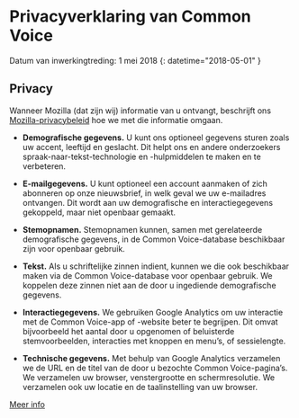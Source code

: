 # Privacyverklaring van Common Voice 

Datum van inwerkingtreding: 1 mei 2018 {: datetime="2018-05-01" }

## Privacy

Wanneer Mozilla (dat zijn wij) informatie van u ontvangt, beschrijft ons [Mozilla-privacybeleid](https://www.mozilla.org/privacy) hoe we met die informatie omgaan.

* **Demografische gegevens.** U kunt ons optioneel gegevens sturen zoals uw accent, leeftijd en geslacht. Dit helpt ons en andere onderzoekers spraak-naar-tekst-technologie en -hulpmiddelen te maken en te verbeteren.

* **E-mailgegevens.** U kunt optioneel een account aanmaken of zich abonneren op onze nieuwsbrief, in welk geval we uw e-mailadres ontvangen. Dit wordt aan uw demografische en interactiegegevens gekoppeld, maar niet openbaar gemaakt.

* **Stemopnamen.** Stemopnamen kunnen, samen met gerelateerde demografische gegevens, in de Common Voice-database beschikbaar zijn voor openbaar gebruik.

* **Tekst.** Als u schriftelijke zinnen indient, kunnen we die ook beschikbaar maken via de Common Voice-database voor openbaar gebruik. We koppelen deze zinnen niet aan de door u ingediende demografische gegevens. 

* **Interactiegegevens.** We gebruiken Google Analytics om uw interactie met de Common Voice-app of -website beter te begrijpen. Dit omvat bijvoorbeeld het aantal door u opgenomen of beluisterde stemvoorbeelden, interacties met knoppen en menu’s, of sessielengte.

* **Technische gegevens.** Met behulp van Google Analytics verzamelen we de URL en de titel van de door u bezochte Common Voice-pagina’s. We verzamelen uw browser, venstergrootte en schermresolutie. We verzamelen ook uw locatie en de taalinstelling van uw browser.

[Meer info](https://github.com/mozilla/voice-web/blob/master/docs/data_dictionary.md)

